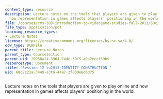 ```yaml
---
content_type: resource
description: Lecture notes on the tools that players are given to play online and
  how representation in games affects players' positioning in the world.
file: /courses/cms-300-introduction-to-videogame-studies-fall-2011/68c2c22a3449e3f644a72f80de6c6d75_MITCMS_300F11_session_12.pdf
file_type: application/pdf
learning_resource_types:
- Lecture Notes
license: https://creativecommons.org/licenses/by-nc-sa/4.0/
ocw_type: OCWFile
parent_title: Lecture Notes
parent_type: CourseSection
parent_uid: 29958a24-8964-74dc-30f5-a0a7eeef69b9
resourcetype: Document
title: "Session 12 \u2013 IDENTITY CONSTRUCTION "
uid: 68c2c22a-3449-e3f6-44a7-2f80de6c6d75
---
```

Lecture notes on the tools that players are given to play online and how representation in games affects players' positioning in the world.